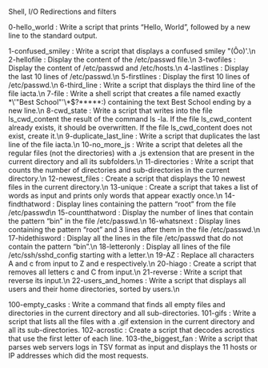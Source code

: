 Shell, I/O Redirections and filters

0-hello_world : Write a script that prints “Hello, World”, followed by a new line to the standard output.

1-confused_smiley : Write a script that displays a confused smiley "(Ôo)'.\n
2-hellofile : Display the content of the /etc/passwd file.\n
3-twofiles : Display the content of /etc/passwd and /etc/hosts.\n
4-lastlines : Display the last 10 lines of /etc/passwd.\n
5-firstlines : Display the first 10 lines of /etc/passwd.\n
6-third_line : Write a script that displays the third line of the file iacta.\n
7-file : Write a shell script that creates a file named exactly \*\\'"Best School"\'\\*$\?\*\*\*\*\*:) containing the text Best School ending by a new line.\n
8-cwd_state : Write a script that writes into the file ls_cwd_content the result of the command ls -la. If the file ls_cwd_content already exists, it should be overwritten. If the file ls_cwd_content does not exist, create it.\n
9-duplicate_last_line : Write a script that duplicates the last line of the file iacta.\n
10-no_more_js : Write a script that deletes all the regular files (not the directories) with a .js extension that are present in the current directory and all its subfolders.\n
11-directories : Write a script that counts the number of directories and sub-directories in the current directory.\n
12-newest_files : Create a script that displays the 10 newest files in the current directory.\n
13-unique : Create a script that takes a list of words as input and prints only words that appear exactly once.\n
14-findthatword : Display lines containing the pattern “root” from the file /etc/passwd\n
15-countthatword : Display the number of lines that contain the pattern “bin” in the file /etc/passwd.\n
16-whatsnext : Display lines containing the pattern “root” and 3 lines after them in the file /etc/passwd.\n
17-hidethisword : Display all the lines in the file /etc/passwd that do not contain the pattern “bin”.\n
18-letteronly : Display all lines of the file /etc/ssh/sshd_config starting with a letter.\n
19-AZ : Replace all characters A and c from input to Z and e respectively.\n
20-hiago : Create a script that removes all letters c and C from input.\n
21-reverse : Write a script that reverse its input.\n
22-users_and_homes : Write a script that displays all users and their home directories, sorted by users.\n

100-empty_casks : Write a command that finds all empty files and directories in the current directory and all sub-directories.
101-gifs : Write a script that lists all the files with a .gif extension in the current directory and all its sub-directories.
102-acrostic : Create a script that decodes acrostics that use the first letter of each line.
103-the_biggest_fan : Write a script that parses web servers logs in TSV format as input and displays the 11 hosts or IP addresses which did the most requests.
